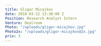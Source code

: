 ```yaml
---
title: Gligor Micajkov
date: 2018-03-22 13:38:00 Z
Position: Research Analyst Intern
Venture: Dealroom
Photo: "/uploads/gligor-micajkov.jpg"
Photo2x: "/uploads/gligor-micajkov@2x.jpg"
prio: 3
---
```


